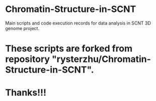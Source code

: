 # Chromatin-Structure-in-SCNT
Main scripts and code execution records for data analysis in SCNT 3D genome project.

# These scripts are forked from repository "rysterzhu/Chromatin-Structure-in-SCNT".
# Thanks!!!
